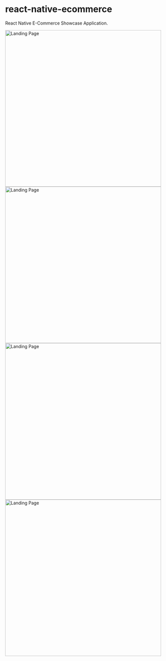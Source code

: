 # react-native-ecommerce
React Native E-Commerce Showcase Application.
<!DOCTYPE html>
<html>
<body>
<img src="https://firebasestorage.googleapis.com/v0/b/innernepal-dca5b.appspot.com/o/Github%2Fmockup_1and2.png?alt=media&token=e3c21851-bc04-4711-9ba2-36fd5a638646" alt="Landing Page" width="500" height="500">



  <img src="https://firebasestorage.googleapis.com/v0/b/innernepal-dca5b.appspot.com/o/Github%2FSimulator%20Screen%20Shot%20-%20iPhone%20X%20-%202018-04-19%20at%2011.46.43_iphonexspacegrey_portrait.png?alt=media&token=2cc88317-b254-443f-9d2c-5bc5c7d0fc1f" alt="Landing Page" width="500" height="500">

  <img src="https://firebasestorage.googleapis.com/v0/b/innernepal-dca5b.appspot.com/o/Github%2FSimulator%20Screen%20Shot%20-%20iPhone%20X%20-%202018-04-19%20at%2011.47.08_iphonexspacegrey_portrait.png?alt=media&token=735115b7-10cf-4a2c-9211-586a3f844c89" alt="Landing Page" width="500" height="500">

  <img src="https://firebasestorage.googleapis.com/v0/b/innernepal-dca5b.appspot.com/o/Github%2FSimulator%20Screen%20Shot%20-%20iPhone%20X%20-%202018-04-19%20at%2011.47.01_iphonexspacegrey_portrait.png?alt=media&token=ca1ebc4c-0857-4711-bbe8-3ec93ec5b686" alt="Landing Page" width="500" height="500">

</body>
</html>
